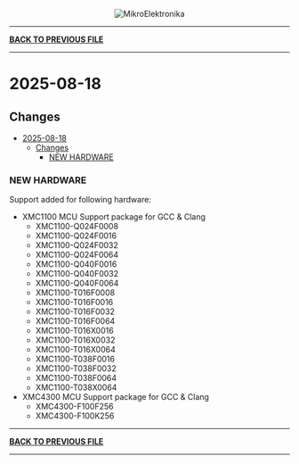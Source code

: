 <p align="center">
  <img src="http://www.mikroe.com/img/designs/beta/logo_small.png?raw=true" alt="MikroElektronika"/>
</p>

---

**[BACK TO PREVIOUS FILE](../changelog.md)**

---

# 2025-08-18

## Changes

- [2025-08-18](#2025-08-18)
  - [Changes](#changes)
    - [NEW HARDWARE](#new-hardware)

### NEW HARDWARE

Support added for following hardware:

+ XMC1100 MCU Support package for GCC & Clang
  + XMC1100-Q024F0008
  + XMC1100-Q024F0016
  + XMC1100-Q024F0032
  + XMC1100-Q024F0064
  + XMC1100-Q040F0016
  + XMC1100-Q040F0032
  + XMC1100-Q040F0064
  + XMC1100-T016F0008
  + XMC1100-T016F0016
  + XMC1100-T016F0032
  + XMC1100-T016F0064
  + XMC1100-T016X0016
  + XMC1100-T016X0032
  + XMC1100-T016X0064
  + XMC1100-T038F0016
  + XMC1100-T038F0032
  + XMC1100-T038F0064
  + XMC1100-T038X0064
+ XMC4300 MCU Support package for GCC & Clang
  + XMC4300-F100F256
  + XMC4300-F100K256

---

**[BACK TO PREVIOUS FILE](../changelog.md)**

---
